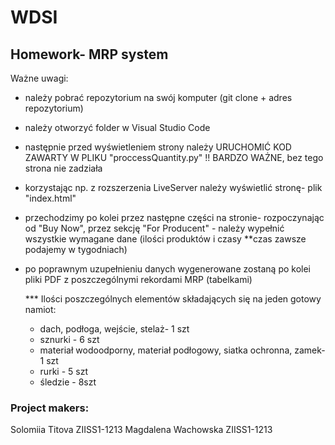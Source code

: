 # WDSI

## Homework- MRP system
Ważne uwagi:
- należy pobrać repozytorium na swój komputer (git clone + adres repozytorium)
- należy otworzyć folder w Visual Studio Code
- następnie przed wyświetleniem strony należy URUCHOMIĆ KOD ZAWARTY W PLIKU "proccessQuantity.py" !! BARDZO WAŻNE, bez tego strona nie zadziała
- korzystając np. z rozszerzenia LiveServer należy wyświetlić stronę- plik "index.html"
- przechodzimy po kolei przez następne części na stronie- rozpoczynając od "Buy Now", przez sekcję "For Producent" - należy wypełnić wszystkie wymagane dane (ilości produktów i czasy **czas zawsze podajemy w tygodniach)
- po poprawnym uzupełnieniu danych wygenerowane zostaną po kolei pliki PDF z poszczególnymi rekordami MRP (tabelkami)

  *** Ilości poszczególnych elementów składających się na jeden gotowy namiot:
  - dach, podłoga, wejście, stelaż- 1 szt
  - sznurki - 6 szt
  - materiał wodoodporny, materiał podłogowy, siatka ochronna, zamek- 1 szt
  - rurki - 5 szt
  - śledzie - 8szt

### Project makers:
Solomiia Titova ZIISS1-1213
Magdalena Wachowska ZIISS1-1213
